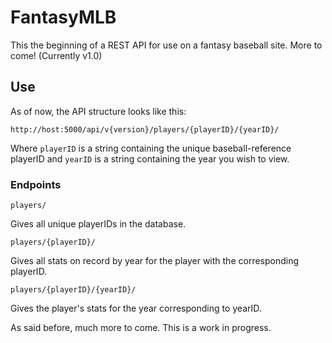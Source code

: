 # FantasyMLB

This the beginning of a REST API for use on a fantasy baseball site. More to come! (Currently v1.0)

## Use

As of now, the API structure looks like this:

```url
http://host:5000/api/v{version}/players/{playerID}/{yearID}/
```
Where ```playerID``` is a string containing the unique baseball-reference playerID and ```yearID``` is a string containing the year you wish to view.

### Endpoints

```
players/
```
Gives all unique playerIDs in the database.

```
players/{playerID}/
```
Gives all stats on record by year for the player with the corresponding playerID.

```
players/{playerID}/{yearID}/
```
Gives the player's stats for the year corresponding to yearID.



As said before, much more to come. This is a work in progress.
